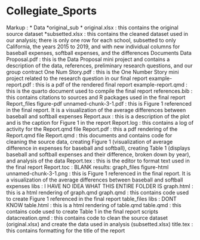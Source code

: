 # Collegiate_Sports

Markup : * Data
               *original_sub
                      * original.xlsx : this contains the original source dataset 
      *subsetted.xlsx : this contains the cleaned dataset used in our analysis; there is only one row for each school, subsetted to only California, the years 2015 to 2019, and with new individual columns for baseball expenses, softball expenses, and the differences
    Documents
      Data Proposal.pdf : this is the Data Proposal mini project and contains a description of the data, references, preliminary research questions, and our group contract
      One Num Story.pdf : this is the One Number Story mini project related to the research question in our final report
    example-report.pdf : this is a pdf of the rendered final report
    example-report.qmd : this is the quarto document used to compile the final report
    references.bib : this contains citations to sources and R packages used in the final report
    Report_files
      figure-pdf
        unnamed-chunk-3-1.pdf : this is Figure 1 referenced in the final report. It is a visualization of the average differences between baseball and softball expenses
    Report.aux : this is a description of  the plot and is the caption for Figure 1 in the report
    Report.log : this contains a log of activity for the Report.qmd file
    Report.pdf : this a pdf rendering of the Report.qmd file
    Report.qmd : this documents and contains code for cleaning the source data, creating Figure 1 (visualization of average difference in expenses for baseball and softball), creating Table 1 (displays baseball and softball expenses and their difference, broken down by year), and analysis of the data
    Report.tex : this is the editor to format text used in the final report
    Report.toc : BLANK
    results:
      graph_files
        figure-html
          unnamed-chunk-3-1.png : this is Figure 1 referenced in the final report. It is a visualization of the average differences between baseball and softball expenses
        libs : I HAVE NO IDEA WHAT THIS ENTIRE FOLDER IS
        graph.html : this is a html rendering of graph.qmd
        graph.qmd : this contains code used to create Figure 1 referenced in the final report
        table_files
          libs : DONT KNOW
        table.html : this is a html rendering of table.qmd
        table.qmd : this contains code used to create Table 1 in the final report
    scripts
      datacreation.qmd : this contains code to clean the source dataset (original.xlsx) and create the data used in analysis (subsetted.xlsx)
title.tex : this contains formatting for the title of the report
